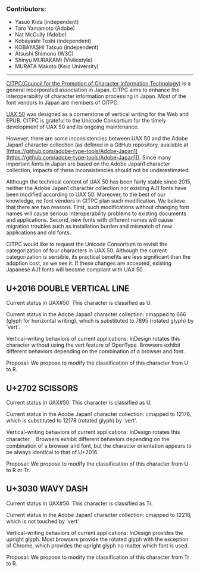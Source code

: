 ### Contributors:
* Yasuo Kida (independent)
* Taro Yamamoto (Adobe)
* Nat McCully (Adobe)
* Kobayashi Toshi (independent)
* KOBAYASHI Tatsuo (independent)
* Atsushi Shimono (W3C)
* Shinyu MURAKAMI (Vivliostyle)
* MURATA Makoto (Keio University)

***

[CITPC(Council for the Promotion of Character Information Technology)](https://moji.or.jo/) is a general incorporated association in Japan.  CITPC aims to enhance the interoperability of character information processing in Japan.  Most of the font vendors in Japan are members of CITPC.  

[UAX 50](https://www.unicode.org/reports/tr50/) was designed as a cornerstone of vertical writing for the Web and EPUB.  CITPC is grateful to the Unicode Consortium for the timely development of UAX 50 and its ongoing maintenance.   

However, there are some inconsistencies between UAX 50 and the Adobe Japan1 character collection (as defined in a GitHub repository, available at [https://github.com/adobe-type-tools/Adobe-Japan1](https://github.com/adobe-type-tools/Adobe-Japan1)).  Since many important fonts in Japan are based on the Adobe Japan1 character collection, impacts of these inconsistencies should not be underestimated.

Although the technical content of UAX 50 has been fairly stable since 2015, neither the Adobe Japan1 character collection nor existing AJ1 fonts have been modified according to UAX 50. Moreover, to the best of our knowledge, no font vendors in CITPC plan such modification.  We believe that there are two reasons. First, such modifications without changing font names will cause serious interoperability problems to existing documents and applications. Second, new fonts with different names will cause migration troubles such as installation burden and mismatch of new applications and old fonts.

CITPC would like to request the Unicode Consortium to revisit the categorization of four characters in UAX 50. Although the current categorization is sensible, its practical benefits are less significant than the adoption cost, as we see it.  If these changes are accepted, existing Japanese AJ1 fonts will become compliant with UAX 50. 


## U+2016 DOUBLE VERTICAL LINE

Current status in UAX#50: This character is classified as U.

Current status in the Adobe Japan1 character collection: cmapped to 666 (glyph for horizontal writing), which is substituted to 7895 (rotated glyph) by 'vert'.

Vertical-writing behaviors of current applications: InDesign rotates this character without using the vert feature of OpenType.  Browsers exhibit different behaviors depending on the combination of a browser and font.

Proposal: We propose to modify the classification of this character from U to R.  


## U+2702 SCISSORS

Current status in UAX#50: This character is classified as U.

Current status in the Adobe Japan1 character collection: cmapped to 12176, which is substituted to 12178 (rotated glyph) by 'vert'.  

Vertical-writing behaviors of current applications:  InDesign rotates this character.　Browsers exhibit different behaviors depending on the combination of a browser and font, but the character orientation appears to be always identical to that of U+2016

Proposal: We propose to modify the classification of this character from U to R or Tr.

## U+3030 WAVY DASH

Current status in UAX#50: This character is classified as Tr.

Current status in the Adobe Japan1 character collection: cmapped to 12218, which is not touched by 'vert' 

Vertical-writing behaviors of current applications: InDesign provides the upright glyph. Most browsers provide the rotated glyph with the exception of Chrome, which provides the upright glyph no matter which font is used.

Proposal: We propose to modify the classification of this character from Tr to R. 


